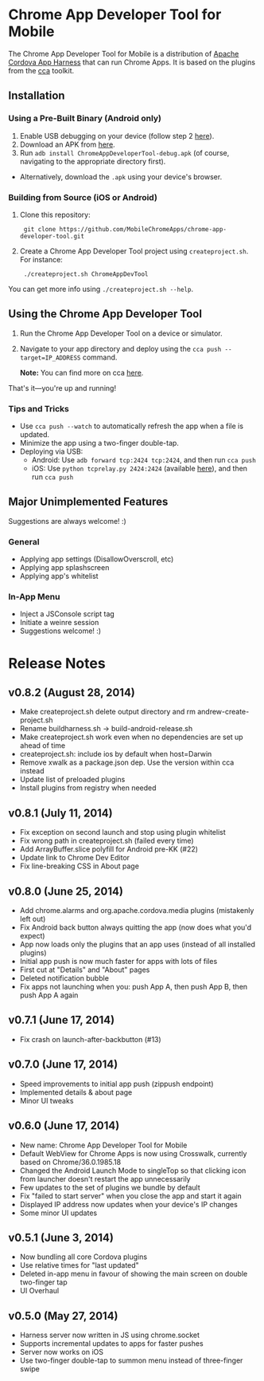 # Chrome App Developer Tool for Mobile

The Chrome App Developer Tool for Mobile is a distribution of
[Apache Cordova App Harness](https://git-wip-us.apache.org/repos/asf/cordova-app-harness.git)
that can run Chrome Apps. It is based on the plugins from the
[cca](https://github.com/MobileChromeApps/mobile-chrome-apps) toolkit.

## Installation

### Using a Pre-Built Binary (Android only)

1. Enable USB debugging on your device (follow step 2 [here](http://developer.android.com/tools/device.html#setting-up)).
2. Download an APK from [here](https://github.com/MobileChromeApps/chrome-app-developer-tool/releases).
3. Run `adb install ChromeAppDeveloperTool-debug.apk` (of course, navigating to the appropriate directory first).
  * Alternatively, download the `.apk` using your device's browser.

### Building from Source (iOS or Android)

1. Clone this repository:

        git clone https://github.com/MobileChromeApps/chrome-app-developer-tool.git

2. Create a Chrome App Developer Tool project using `createproject.sh`.  For instance:

        ./createproject.sh ChromeAppDevTool

You can get more info using `./createproject.sh --help`.

## Using the Chrome App Developer Tool

1. Run the Chrome App Developer Tool on a device or simulator.
2. Navigate to your app directory and deploy using the `cca push --target=IP_ADDRESS` command.
    
    **Note:** You can find more on cca [here](https://github.com/MobileChromeApps/mobile-chrome-apps/blob/master/docs/Installation.md#install-the-cca-command-line-tool).
    
That's it—you're up and running!

### Tips and Tricks

* Use `cca push --watch` to automatically refresh the app when a file is updated.
* Minimize the app using a two-finger double-tap.
* Deploying via USB:
  * Android: Use `adb forward tcp:2424 tcp:2424`, and then run `cca push`
  * iOS: Use `python tcprelay.py 2424:2424` (available [here](https://github.com/chid/tcprelay)), and then run `cca push`

## Major Unimplemented Features

Suggestions are always welcome! :)

### General
* Applying app settings (DisallowOverscroll, etc)
* Applying app splashscreen
* Applying app's whitelist

### In-App Menu
* Inject a JSConsole script tag
* Initiate a weinre session
* Suggestions welcome! :)

# Release Notes

## v0.8.2 (August 28, 2014)
* Make createproject.sh delete output directory and rm andrew-create-project.sh
* Rename buildharness.sh -> build-android-release.sh
* Make createproject.sh work even when no dependencies are set up ahead of time
* createproject.sh: include ios by default when host=Darwin
* Remove xwalk as a package.json dep. Use the version within cca instead
* Update list of preloaded plugins
* Install plugins from registry when needed

## v0.8.1 (July 11, 2014)
* Fix exception on second launch and stop using plugin whitelist
* Fix wrong path in createproject.sh (failed every time)
* Add ArrayBuffer.slice polyfill for Android pre-KK (#22)
* Update link to Chrome Dev Editor
* Fix line-breaking CSS in About page

## v0.8.0 (June 25, 2014)
* Add chrome.alarms and org.apache.cordova.media plugins (mistakenly left out)
* Fix Android back button always quitting the app (now does what you'd expect)
* App now loads only the plugins that an app uses (instead of all installed plugins)
* Initial app push is now much faster for apps with lots of files
* First cut at "Details" and "About" pages
* Deleted notification bubble
* Fix apps not launching when you: push App A, then push App B, then push App A again

## v0.7.1 (June 17, 2014)
* Fix crash on launch-after-backbutton (#13)

## v0.7.0 (June 17, 2014)
* Speed improvements to initial app push (zippush endpoint)
* Implemented details & about page
* Minor UI tweaks

## v0.6.0 (June 17, 2014)
* New name: Chrome App Developer Tool for Mobile
* Default WebView for Chrome Apps is now using Crosswalk, currently based on Chrome/36.0.1985.18
* Changed the Android Launch Mode to singleTop so that clicking icon from launcher doesn't restart the app unnecessarily
* Few updates to the set of plugins we bundle by default
* Fix "failed to start server" when you close the app and start it again
* Displayed IP address now updates when your device's IP changes
* Some minor UI updates

## v0.5.1 (June 3, 2014)
* Now bundling all core Cordova plugins
* Use relative times for "last updated"
* Deleted in-app menu in favour of showing the main screen on double two-finger tap
* UI Overhaul

## v0.5.0 (May 27, 2014)
* Harness server now written in JS using chrome.socket
* Supports incremental updates to apps for faster pushes
* Server now works on iOS
* Use two-finger double-tap to summon menu instead of three-finger swipe

